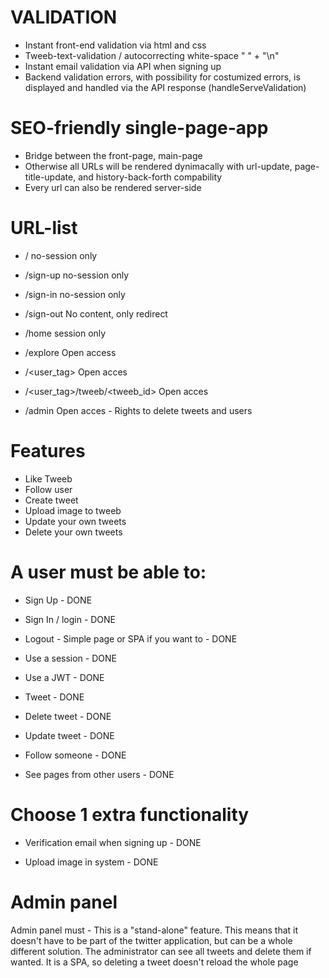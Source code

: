 # VALIDATION
- Instant front-end validation via html and css
- Tweeb-text-validation / autocorrecting white-space " " + "\n"
- Instant email validation via API when signing up
- Backend validation errors, with possibility for costumized errors, is displayed and handled via the API response (handleServeValidation)


# SEO-friendly single-page-app
- Bridge between the front-page, main-page
- Otherwise all URLs will be rendered dynimacally with url-update, page-title-update, and history-back-forth compability
- Every url can also be rendered server-side


# URL-list
- /                                 no-session only
- /sign-up                          no-session only
- /sign-in                          no-session only

- /sign-out                         No content, only redirect

- /home                             session only

- /explore                          Open access
- /<user_tag>                       Open acces
- /<user_tag>/tweeb/<tweeb_id>      Open acces

- /admin                            Open acces - Rights to delete tweets and users


# Features
- Like Tweeb
- Follow user
- Create tweet
- Upload image to tweeb
- Update your own tweets
- Delete your own tweets






# A user must be able to:

- Sign Up - DONE

- Sign In / login - DONE

- Logout - Simple page or SPA if you want to - DONE

- Use a session - DONE

- Use a JWT - DONE

- Tweet - DONE

- Delete tweet -  DONE

- Update tweet -  DONE

- Follow someone -  DONE

- See pages from other users - DONE

# Choose 1 extra functionality

- Verification email when signing up - DONE

- Upload image in system - DONE

# Admin panel

Admin panel must - This is a "stand-alone" feature. This means that it doesn't have to be part of the twitter application, but can be a whole different solution. The administrator can see all tweets and delete them if wanted. It is a SPA, so deleting a tweet doesn't reload the whole page







